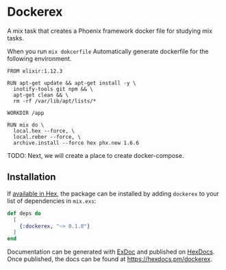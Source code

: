 # Dockerex

A mix task that creates a Phoenix framework docker file for studying mix tasks.

When you run ``` mix dokcerfile ```
Automatically generate dockerfile for the following environment.

```
FROM elixir:1.12.3

RUN apt-get update && apt-get install -y \
  inotify-tools git npm && \
  apt-get clean && \
  rm -rf /var/lib/apt/lists/*

WORKDIR /app

RUN mix do \
  local.hex --force, \
  local.reber --force, \
  archive.install --force hex phx.new 1.6.6

```
TODO:
Next, we will create a place to create docker-compose.

## Installation

If [available in Hex](https://hex.pm/docs/publish), the package can be installed
by adding `dockerex` to your list of dependencies in `mix.exs`:

```elixir
def deps do
  [
    {:dockerex, "~> 0.1.0"}
  ]
end
```

Documentation can be generated with [ExDoc](https://github.com/elixir-lang/ex_doc)
and published on [HexDocs](https://hexdocs.pm). Once published, the docs can
be found at <https://hexdocs.pm/dockerex>.

